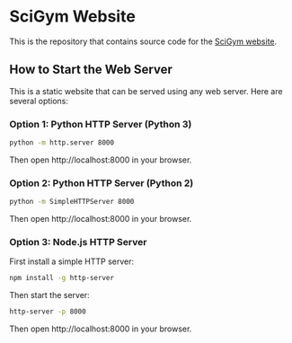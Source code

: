 # SciGym Website

This is the repository that contains source code for the [SciGym website](https://h4duan.github.io/scigym.github.io/).

## How to Start the Web Server

This is a static website that can be served using any web server. Here are several options:

### Option 1: Python HTTP Server (Python 3)

```bash
python -m http.server 8000
```

Then open http://localhost:8000 in your browser.

### Option 2: Python HTTP Server (Python 2)

```bash
python -m SimpleHTTPServer 8000
```

Then open http://localhost:8000 in your browser.

### Option 3: Node.js HTTP Server

First install a simple HTTP server:

```bash
npm install -g http-server
```

Then start the server:

```bash
http-server -p 8000
```

Then open http://localhost:8000 in your browser.

